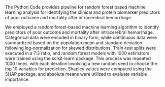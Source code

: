 The Python Code provides pipeline for random forest based machine learning analysis for identifying the clinical and protein biomarker predictors of poor outcome and mortality after intracerebral hemorrhage.

We employed a random forest-based machine learning algorithm to identify predictors of poor outcome and mortality after intracerebral hemorrhage. Categorical data were encoded in binary form, while continuous data were standardized based on the population mean and standard deviation following log-normalization for skewed distributions. Train-test splits were executed in a 7:3 ratio, and random forest models with 1000 estimators were trained using the scikit-learn package. This process was repeated 1000 times, with each iteration involving a new random seed to choose the top 10 variables for prediction. Shapley values were computed using the SHAP package, and absolute means were utilized to evaluate variable importance.
